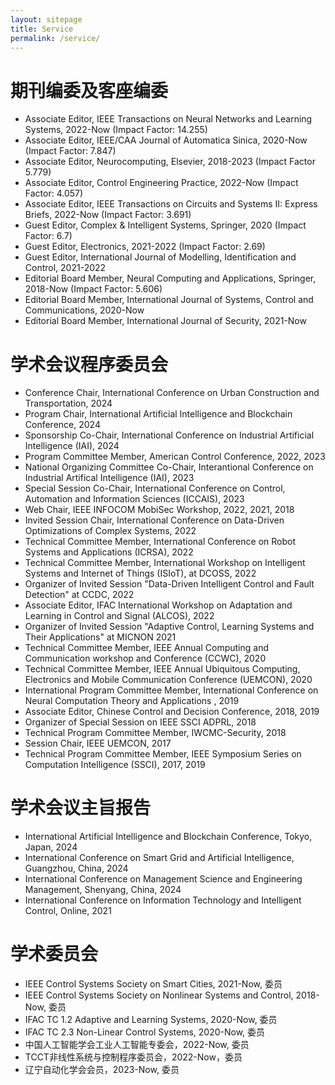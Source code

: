 ```yaml
---
layout: sitepage
title: Service
permalink: /service/
---
```


# 期刊编委及客座编委 #

* Associate Editor, IEEE Transactions on Neural Networks and Learning Systems, 2022-Now (Impact Factor: 14.255)
* Associate Editor, IEEE/CAA Journal of Automatica Sinica, 2020-Now (Impact Factor: 7.847)
* Associate Editor, Neurocomputing, Elsevier, 2018-2023 (Impact Factor 5.779)
* Associate Editor, Control Engineering Practice, 2022-Now (Impact Factor: 4.057) 
* Associate Editor, IEEE Transactions on Circuits and Systems II: Express Briefs, 2022-Now (Impact Factor: 3.691)
* Guest Editor, Complex & Intelligent Systems, Springer, 2020 (Impact Factor: 6.7)
* Guest Editor, Electronics, 2021-2022 (Impact Factor: 2.69)
* Guest Editor, International Journal of Modelling, Identification and Control, 2021-2022 
* Editorial Board Member, Neural Computing and Applications, Springer, 2018-Now (Impact Factor: 5.606)
* Editorial Board Member, International Journal of Systems, Control and Communications, 2020-Now
* Editorial Board Member, International Journal of Security, 2021-Now

# 学术会议程序委员会 #

* Conference Chair, International Conference on Urban Construction and Transportation, 2024
* Program Chair, International Artificial Intelligence and Blockchain Conference, 2024
* Sponsorship Co-Chair, International Conference on Industrial Artificial Intelligence (IAI), 2024
* Program Committee Member, American Control Conference, 2022, 2023
* National Organizing Committee Co-Chair, Interantional Conference on Industrial Artifical Intelligence (IAI), 2023
* Special Session Co-Chair, International Conference on Control, Automation and Information Sciences (ICCAIS), 2023
* Web Chair, IEEE INFOCOM MobiSec Workshop, 2022, 2021, 2018
* Invited Session Chair, International Conference on Data-Driven Optimizations of Complex Systems, 2022
* Technical Committee Member, International Conference on Robot Systems and Applications (ICRSA), 2022 
* Technical Committee Member, International Workshop on Intelligent Systems and Internet of Things (ISIoT), at DCOSS, 2022
* Organizer of Invited Session "Data-Driven Intelligent Control and Fault Detection" at CCDC, 2022
* Associate Editor,  IFAC International Workshop on Adaptation and Learning in Control and Signal (ALCOS), 2022 
* Organizer of Invited Session "Adaptive Control, Learning Systems and Their Applications" at MICNON 2021 
* Technical Committee Member, IEEE Annual Computing and Communication workshop and Conference (CCWC), 2020
* Technical Committee Member, IEEE Annual Ubiquitous Computing, Electronics and Mobile Communication Conference  (UEMCON), 2020
* International Program Committee Member, International Conference on Neural Computation Theory and Applications , 2019
* Associate Editor, Chinese Control and Decision Conference, 2018, 2019
* Organizer of Special Session on IEEE SSCI ADPRL, 2018
* Technical Program Committee Member, IWCMC-Security, 2018 
* Session Chair, IEEE UEMCON, 2017
* Technical Program Committee Member, IEEE Symposium Series on Computation Intelligence (SSCI), 2017, 2019

# 学术会议主旨报告 #

* International Artificial Intelligence and Blockchain Conference, Tokyo, Japan, 2024
* International Conference on Smart Grid and Artificial Intelligence, Guangzhou, China, 2024
* International Conference on Management Science and Engineering Management, Shenyang, China, 2024
* International Conference on Information Technology and Intelligent Control, Online, 2021


# 学术委员会 #

* IEEE Control Systems Society on  Smart Cities, 2021-Now, 委员
* IEEE Control Systems Society on  Nonlinear Systems and Control, 2018-Now, 委员
* IFAC TC 1.2 Adaptive and Learning Systems, 2020-Now, 委员
* IFAC TC 2.3 Non-Linear Control Systems, 2020-Now, 委员
* 中国人工智能学会工业人工智能专委会，2022-Now, 委员
* TCCT非线性系统与控制程序委员会，2022-Now，委员
* 辽宁自动化学会会员，2023-Now, 委员


